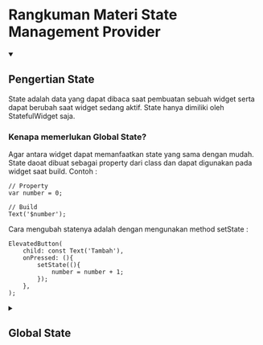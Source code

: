 # Rangkuman Materi State Management Provider

<details open>
<summary>

## Pengertian State

</summary>
State adalah data yang dapat dibaca saat pembuatan sebuah widget serta dapat berubah saat widget sedang aktif. State hanya dimiliki oleh StatefulWidget saja. <br>

### Kenapa memerlukan Global State? <br>
Agar antara widget dapat memanfaatkan state yang sama dengan mudah. State daoat dibuat sebagai property dari class dan dapat digunakan pada widget saat build. Contoh : <br>

```
// Property
var number = 0;

// Build
Text('$number');
```

Cara mengubah statenya adalah dengan mengunakan method setState : <br>

```
ElevatedButton(
    child: const Text('Tambah'),
    onPressed: (){
        setState((){
            number = number + 1;
        });
    },
);
```

</details>


<details>
<summary>

## Global State

</summary>

Global state artinya state yang dapat digunakan pada seluruh widget. Untuk Provider sendiri adalah sebuah state management dan perlu diinstall agar dapat digunakan, untuk instalasinya adalah menambahkan package provider di dependencies dibagian file pubspec.yaml. Cara penggunaannya : <br>

```
class Contact with ChangeNotifier{
    List<Map<String, String>> _contacts = [];

    List<Map<String, String>> get contacts => _contacts;

    void add(Map<String, String> contact){
        _contacts.add(contact);
        notifyListener();
    }
}
```

Setelah menambahkan class dengan Change Notifier jangan lupa menambahkan MultiProvider setelah runApp di main.dart dan cara menggunakan state dari Provider adalah dengan cara menyimpan provider dalam variabel dan mengambil data dari provider melalui getter : <br>

```
final contactProvider = Provider.of<contact_store.Contact>(context);
```

</details>